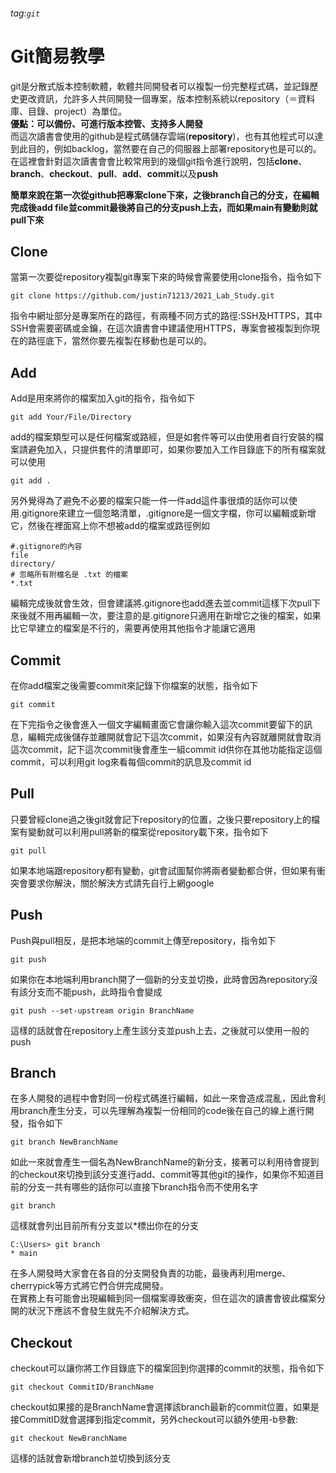 ###### tag:`git`
# Git簡易教學 
git是分散式版本控制軟體，軟體共同開發者可以複製一份完整程式碼，並記錄歷史更改資訊，允許多人共同開發一個專案，版本控制系統以repository（＝資料庫、目錄、project）為單位。<br>
**優點：可以備份、可進行版本控管、支持多人開發**<br>
而這次讀書會使用的github是程式碼儲存雲端(**repository**)，也有其他程式可以達到此目的，例如backlog，當然要在自己的伺服器上部署repository也是可以的。<br>
在這裡會針對這次讀書會會比較常用到的幾個git指令進行說明，包括**clone**、**branch**、**checkout**、**pull**、**add**、**commit**以及**push**

**簡單來說在第一次從github把專案clone下來，之後branch自己的分支，在編輯完成後add file並commit最後將自己的分支push上去，而如果main有變動則就pull下來**

## Clone
當第一次要從repository複製git專案下來的時候會需要使用clone指令，指令如下
```
git clone https://github.com/justin71213/2021_Lab_Study.git
```
指令中網址部分是專案所在的路徑，有兩種不同方式的路徑:SSH及HTTPS，其中SSH會需要密碼或金鑰，在這次讀書會中建議使用HTTPS，專案會被複製到你現在的路徑底下，當然你要先複製在移動也是可以的。

## Add
Add是用來將你的檔案加入git的指令，指令如下
```
git add Your/File/Directory
```
add的檔案類型可以是任何檔案或路經，但是如套件等可以由使用者自行安裝的檔案請避免加入，只提供套件的清單即可，如果你要加入工作目錄底下的所有檔案就可以使用
```
git add .
```
另外覺得為了避免不必要的檔案只能一件一件add這件事很煩的話你可以使用.gitignore來建立一個忽略清單，.gitignore是一個文字檔，你可以編輯或新增它，然後在裡面寫上你不想被add的檔案或路徑例如
```
#.gitignore的內容
file
directory/
# 忽略所有附檔名是 .txt 的檔案
*.txt
```
編輯完成後就會生效，但會建議將.gitignore也add進去並commit這樣下次pull下來後就不用再編輯一次，要注意的是.gitignore只適用在新增它之後的檔案，如果比它早建立的檔案是不行的，需要再使用其他指令才能讓它適用

## Commit
在你add檔案之後需要commit來記錄下你檔案的狀態，指令如下
```
git commit
```
在下完指令之後會進入一個文字編輯畫面它會讓你輸入這次commit要留下的訊息，編輯完成後儲存並離開就會記下這次commit，如果沒有內容就離開就會取消這次commit，記下這次commit後會產生一組commit id供你在其他功能指定這個commit，可以利用git log來看每個commit的訊息及commit id

## Pull
只要曾經clone過之後git就會記下repository的位置，之後只要repository上的檔案有變動就可以利用pull將新的檔案從repository載下來，指令如下
```
git pull
```
如果本地端跟repository都有變動，git會試圖幫你將兩者變動都合併，但如果有衝突會要求你解決，關於解決方式請先自行上網google

## Push
Push與pull相反，是把本地端的commit上傳至repository，指令如下
```
git push
```
如果你在本地端利用branch開了一個新的分支並切換，此時會因為repository沒有該分支而不能push，此時指令會變成
```
git push --set-upstream origin BranchName
```
這樣的話就會在repository上產生該分支並push上去，之後就可以使用一般的push

## Branch
在多人開發的過程中會對同一份程式碼進行編輯，如此一來會造成混亂，因此會利用branch產生分支，可以先理解為複製一份相同的code後在自己的線上進行開發，指令如下
```
git branch NewBranchName
```
如此一來就會產生一個名為NewBranchName的新分支，接著可以利用待會提到的checkout來切換到該分支進行add、commit等其他git的操作，如果你不知道目前的分支一共有哪些的話你可以直接下branch指令而不使用名字
```
git branch
```
這樣就會列出目前所有分支並以*標出你在的分支
```
C:\Users> git branch
* main

```
在多人開發時大家會在各自的分支開發負責的功能，最後再利用merge、cherrypick等方式將它們合併完成開發。<br>
在實務上有可能會出現編輯到同一個檔案導致衝突，但在這次的讀書會彼此檔案分開的狀況下應該不會發生就先不介紹解決方式。

## Checkout
checkout可以讓你將工作目錄底下的檔案回到你選擇的commit的狀態，指令如下
```
git checkout CommitID/BranchName
```
checkout如果接的是BranchName會選擇該branch最新的commit位置，如果是接CommitID就會選擇到指定commit，另外checkout可以額外使用-b參數:
```
git checkout NewBranchName
```
這樣的話就會新增branch並切換到該分支

